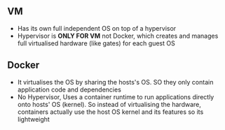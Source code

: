 ## VM
- Has its own full independent OS on top of a hypervisor
- Hypervisor is **ONLY FOR VM** not Docker, which creates and manages full virtualised hardware (like gates) for each guest OS

## Docker
- It virtualises the OS by sharing the hosts's OS. SO they only contain application code and dependencies 
- No Hypervisor, Uses a container runtime to run applications directly onto hosts' OS (kernel). So instead of virtualising the
hardware, containers actually use the host OS kernel and its features so its lightweight
